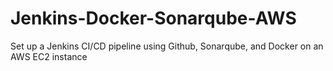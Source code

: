 # Jenkins-Docker-Sonarqube-AWS
Set up a Jenkins CI/CD pipeline using Github, Sonarqube, and Docker on an AWS EC2 instance
